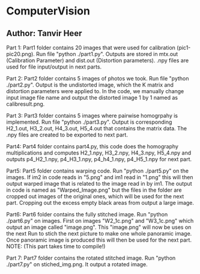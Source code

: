 # ComputerVision
## Author: Tanvir Heer


Part 1: Part1 folder contains 20 images that were used for calibration (pic1-pic20.png). Run file "python ./part1.py". Outputs are stored in mtx.out (Calibration Parameter) and dist.out (Distortion parameters). .npy files are used for file input/output in next parts.

Part 2: Part2 folder contains 5 images of photos we took. Run file "python ./part2.py". Output is the undistorted image, which the K matrix and distortion parameters were applied to. In the code, we manually change input image file name and output the distorted image 1 by 1 named as calibresult.png.

Part 3: Part3 folder contains 5 images where pairwise homogrpahy is implemented. Run file "python ./part3.py". Output is corresponding H2_1.out, H3_2.out, H4_3.out, H5_4.out that contains the matrix data. The .npy files are created to be exported to next part.

Part4: Part4 folder contains part4.py, this code does the homography multiplications and computes H2_1.npy, H3_2.npy, H4_3.npy, H5_4.npy and outputs p4_H2_1.npy, p4_H3_1.npy, p4_h4_1.npy, p4_H5_1.npy for next part.

Part5: Part5 folder contains warping code. Run "python ./part5.py" on the images. If im2 in code reads in "5.png" and im1 read in "1.png" this will then output warped image that is related to the image read in by im1. The output in code
is named as "Warped_Image.png" but the files in the folder are cropped out images of the original ones, which will be used for the next part. Cropping out the excess empty black areas from output a large image.

Part6: Part6 folder contains the fully stitched image. Run "python ./part6.py" on images. First on images "W2_1c.png" and "W3_1c.png" which output an image called "image.png". This "image.png" will now be uses on the next Run to stich the 
next picture to make one whole panoramic image. Once panoramic image is produced this will then be used for the next part. NOTE: (This part takes time to compile!)

Part 7: Part7 folder contains the rotated stitched image. Run "python ./part7.py" on stiched_img.png. It output
a rotated image.
